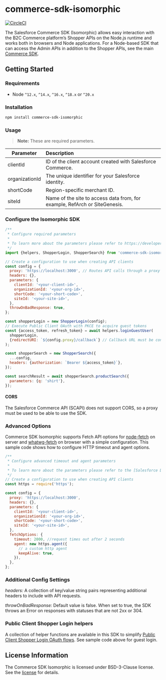 # commerce-sdk-isomorphic

[![CircleCI][circleci-image]][circleci-url]

The Salesforce Commerce SDK (Isomorphic) allows easy interaction with the B2C Commerce platform’s Shopper APIs on the Node.js runtime and works both in browsers and Node applications. For a Node-based SDK that can access the Admin APIs in addition to the Shopper APIs, see the main [Commerce SDK](https://github.com/SalesforceCommerceCloud/commerce-sdk). 

## Getting Started

### Requirements

- Node `^12.x`, `^14.x`, `^16.x`, `^18.x` or `^20.x`


### Installation

```bash
npm install commerce-sdk-isomorphic
```

### Usage

> **Note:** These are required parameters.

| Parameter      | Description                                                                |
| -------------- | :------------------------------------------------------------------------- |
| clientId       | ID of the client account created with Salesforce Commerce.                 |
| organizationId | The unique identifier for your Salesforce identity.                        |
| shortCode      | Region-specific merchant ID.                                               |
| siteId         | Name of the site to access data from, for example, RefArch or SiteGenesis. |


### Configure the Isomorphic SDK

```javascript
/**
 * Configure required parameters
 *
 * To learn more about the parameters please refer to https://developer.salesforce.com/docs/commerce/commerce-api/guide/get-started.html
 */
import {helpers, ShopperLogin, ShopperSearch} from 'commerce-sdk-isomorphic';

// Create a configuration to use when creating API clients
const config = {
  proxy: 'https://localhost:3000', // Routes API calls through a proxy when set
  headers: {},
  parameters: {
    clientId: '<your-client-id>',
    organizationId: '<your-org-id>',
    shortCode: '<your-short-code>',
    siteId: '<your-site-id>',
  },
  throwOnBadResponse: true,
};

const shopperLogin = new ShopperLogin(config);
// Execute Public Client OAuth with PKCE to acquire guest tokens
const {access_token, refresh_token} = await helpers.loginGuestUser(
  shopperLogin,
  {redirectURI: `${config.proxy}/callback`} // Callback URL must be configured in SLAS Admin
);

const shopperSearch = new ShopperSearch({
  ...config,
  headers: {authorization: `Bearer ${access_token}`},
});

const searchResult = await shopperSearch.productSearch({
  parameters: {q: 'shirt'},
});
```

#### CORS

The Salesforce Commerce API (SCAPI) does not support CORS, so a proxy must be used to be able to use the SDK.

### Advanced Options

Commerce SDK Isomorphic supports Fetch API options for [node-fetch](https://github.com/node-fetch/node-fetch/1#api) on server and [whatwg-fetch](https://github.github.io/fetch/) on browser with a simple configuration.
This sample code shows how to configure HTTP timeout and agent options.

```javascript
/**
 * Configure advanced timeout and agent parameters
 *
 * To learn more about the parameters please refer to the [Salesforce Developer Center](https://developer.salesforce.com/docs/commerce/commerce-api).
 */
// Create a configuration to use when creating API clients
const https = require('https');

const config = {
  proxy: 'https://localhost:3000',
  headers: {},
  parameters: {
    clientId: '<your-client-id>',
    organizationId: '<your-org-id>',
    shortCode: '<your-short-code>',
    siteId: '<your-site-id>',
  },
  fetchOptions: {
    timeout: 2000, //request times out after 2 seconds
    agent: new https.agent({
      // a custom http agent
      keepAlive: true,
    }),
  },
};
```

### Additional Config Settings

_headers:_ A collection of key/value string pairs representing additional headers to include with API requests.

_throwOnBadResponse:_ Default value is false. When set to true, the SDK throws an Error on responses with statuses that are not 2xx or 304.

### Public Client Shopper Login helpers

A collection of helper functions are available in this SDK to simplify [Public
Client Shopper Login OAuth
flows](https://developer.salesforce.com/docs/commerce/commerce-api/references?meta=shopper-login:Summary). See sample code above for guest login.

## License Information

The Commerce SDK Isomorphic is licensed under BSD-3-Clause license. See the [license](./LICENSE.txt) for details.

<!-- Markdown link & img dfn's -->

[circleci-image]: https://circleci.com/gh/SalesforceCommerceCloud/commerce-sdk-isomorphic.svg?style=svg&circle-token=379eaa6f00e0840e10dd80585b2b045d02a8f3b7
[circleci-url]: https://circleci.com/gh/SalesforceCommerceCloud/commerce-sdk-isomorphic
